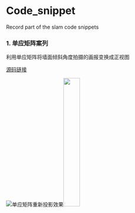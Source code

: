 # Code_snippet
Record part of the slam code snippets

### 1. 单应矩阵案列     
利用单应矩阵将墙面倾斜角度拍摄的画报变换成正视图

 [源码链接](https://github.com/kaiqi0110/slam-code-snippet/tree/main/Homography)

![单应矩阵重新投影效果](https://github.com/kaiqi0110/slam-code-snippet/blob/main/Homography/%E5%8D%95%E5%BA%94%E7%9F%A9%E9%98%B5%E9%87%8D%E6%8A%95%E5%BD%B1%E6%95%88%E6%9E%9C.png )<img src="http:..." width = 30% height = 30% />
